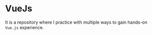 # VueJs 

It is a repository where I practice with multiple ways to gain hands-on `Vue.js`  experience.

